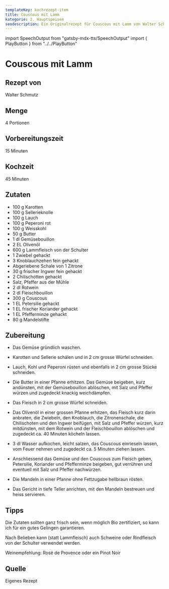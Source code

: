 ```yaml
---
templateKey: kochrezept-item
title: Couscous mit Lamm
kategorie: 2. Hauptspeisen
seodescription: Ein Originalrezept für Couscous mit Lamm von Walter Schmutz.
---
```

import SpeechOutput from "gatsby-mdx-tts/SpeechOutput"
import { PlayButton } from "../../PlayButton"

<SpeechOutput id="kochrezept-walter-schmutz-couscous-lamm" customPlayButton={PlayButton}>

# Couscous mit Lamm

## Rezept von

Walter Schmutz

## Menge

4 Portionen

## Vorbereitungszeit

15 Minuten

## Kochzeit

45 Minuten


## Zutaten

* 100 g Karotten 
* 100 g Sellerieknolle 
* 100 g Lauch 
* 100 g Peperoni rot 
* 100 g Weisskohl 
* 50 g Butter 
* 1 dl Gemüsebouillon 
* 2 EL Olivenöl 
* 600 g Lammfleisch von der Schulter 
* 1 Zwiebel gehackt 
* 3 Knoblauchzehen fein gehackt 
* Abgeriebene Schale von 1 Zitrone 
* 30 g frischer Ingwer fein gehackt 
* 2 Chilischotten gehackt 
* Salz, Pfeffer aus der Mühle 
* 2 dl Rotwein 
* 2 dl Fleischbouillon 
* 300 g Couscous 
* 1 EL Petersilie gehackt 
* 1 EL frischer Koriander gehackt 
* 1 EL Pfefferminze gehackt 
* 80 g Mandelstifte 

## Zubereitung

* Das Gemüse gründlich waschen. 

* Karotten und Sellerie schälen und in 2 cm grosse Würfel schneiden. 

* Lauch, Kohl und Peperoni rüsten und ebenfalls in 2 cm grosse Stücke schneiden. 
* Die Butter in einer Pfanne erhitzen. Das Gemüse beigeben, kurz andünsten, mit der Gemüsebouillon ablöschen, mit Salz und Pfeffer würzen und zugedeckt knackig weichdämpfen. 
* Das Fleisch in 2 cm grosse Würfel schneiden. 
* Das Olivenöl in einer grossen Pfanne erhitzen, das Fleisch kurz darin anbraten, die Zwiebeln, den Knoblauch, die Zitronenschale, die Chilischoten und den Ingwer beifügen, mit Salz und Pfeffer würzen, kurz mitdünsten, mit dem Rotwein und der Fleischbouillon ablöschen und zugedeckt ca. 40 Minuten köcheln lassen. 
* 3 dl Wasser aufkochen, leicht salzen, das Couscous einrieseln lassen, vom Feuer nehmen und zugedeckt ca. 5 Minuten ziehen lassen. 
* Anschliessend das Gemüse und den Couscous zum Fleisch geben, Petersilie, Koriander und Pfefferminze beigeben, gut verrühren und eventuell mit Salz und Pfeffer nachwürzen.  
* Die Mandeln in einer Pfanne ohne Fettzugabe hellbraun rösten. 
* Das Gericht in tiefe Teller anrichten, mit den Mandeln bestreuen und heiss servieren.

## Tipps

Die Zutaten sollten ganz frisch sein, wenn möglich Bio zertifiziert, so kann ich für ein gutes Gelingen garantieren. 

Nach Belieben kann (statt Lammfleisch) auch Schweine oder Rindfleisch von der Schulter verwendet werden.

Weinempfehlung: Rosé de Provence oder ein Pinot Noir

## Quelle

Eigenes Rezept

</SpeechOutput>